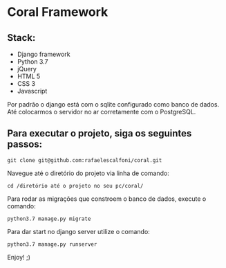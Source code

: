 # Coral Framework

## Stack:

- Django framework
- Python 3.7
- jQuery
- HTML 5
- CSS 3
- Javascript


Por padrão o django está com o sqlite configurado como banco de dados. Até colocarmos o servidor no ar corretamente com o PostgreSQL. 


## Para executar o projeto, siga os seguintes passos:

`git clone git@github.com:rafaelescalfoni/coral.git`

Navegue até o diretório do projeto via linha de comando:

`cd /diretório até o projeto no seu pc/coral/`

Para rodar as migrações que constroem o banco de dados, execute o comando:

`python3.7 manage.py migrate`

Para dar start no django server utilize o comando:

`python3.7 manage.py runserver`

Enjoy! ;)